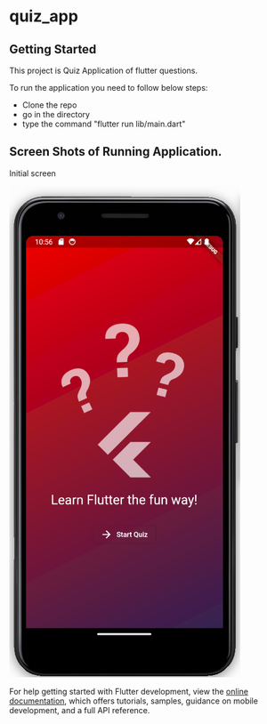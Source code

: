 # quiz_app

## Getting Started

This project is Quiz Application of flutter questions.

To run the application you need to follow below steps:

- Clone the repo
- go in the directory 
- type the command "flutter run lib/main.dart"

## Screen Shots of Running Application.

Initial screen

![Alt text](screenshots/1.png)

For help getting started with Flutter development, view the
[online documentation](https://docs.flutter.dev/), which offers tutorials,
samples, guidance on mobile development, and a full API reference.

